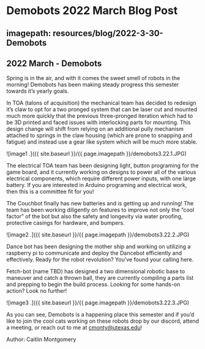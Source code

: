 # Demobots 2022 March Blog Post
## imagepath: resources/blog/2022-3-30-Demobots
## 2022 March - Demobots

Spring is in the air, and with it comes the sweet smell of robots in the morning! Demobots has been making steady progress this semester towards it’s yearly goals.

In TOA (talons of acquisition) the mechanical team has decided to redesign it’s claw to opt for a two pronged system that can be laser cut and mounted much more quickly that the previous three-pronged iteration which had to be 3D printed and faced issues with interlocking parts for mounting. This design change will shift from relying on an additional pully mechanism attached to springs in the claw housing (which are prone to snapping and fatigue) and instead use a gear like system which will be much more stable. 

![image1 .]({{ site.baseurl }}/{{ page.imagepath }}/demobots3.22.1.JPG)

The electrical TOA team has been designing light, button programing for the game board, and it currently working on designs to power all of the various electrical components, which require different power inputs, with one large battery. If you are interested in Arduino programing and electrical work, then this is a committee fit for you! 

The Couchbot finally has new batteries and is getting up and running! The team has been working diligently on features to improve not only the “cool factor” of the bot but also the safety and longevity via water proofing, protective casings for hardware, and bumpers. 

![image2 .]({{ site.baseurl }}/{{ page.imagepath }}/demobots3.22.2.JPG)

Dance bot has been designing the mother ship and working on utilizing a raspberry pi to communicate and deploy the Dancebot efficiently and effectively. Ready for the robot revolution? You’ve found your calling here. 

Fetch-bot (name TBD) has designed a two dimensional robotic base to maneuver and catch a thrown ball, they are currently compiling a parts list and prepping to begin the build process. Looking for some hands-on action? Look no further!

![image3 .]({{ site.baseurl }}/{{ page.imagepath }}/demobots3.22.3.JPG)

As you can see, Demobots is a happening place this semester and if you’d like to join the cool cats working on these robots drop by our discord, attend a meeting, or reach out to me at cmonty@utexas.edu!

Author: Caitlin Montgomery